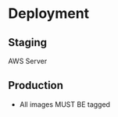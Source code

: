 Deployment
==========

Staging
-------

AWS Server






Production
----------

- All images MUST BE tagged